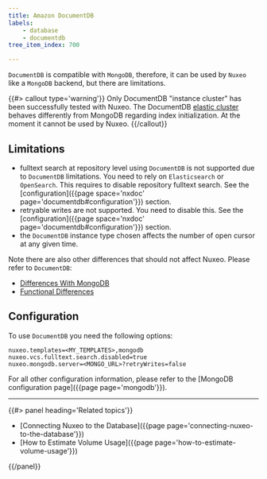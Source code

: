 ```yaml
---
title: Amazon DocumentDB
labels:
    - database
    - documentdb
tree_item_index: 700

---
```

`DocumentDB` is compatible with `MongoDB`, therefore, it can be used by `Nuxeo` like a `MongoDB` backend,
but there are limitations.

{{#> callout type='warning'}}
Only DocumentDB "instance cluster" has been successfully tested with Nuxeo.
The DocumentDB  [elastic cluster](https://docs.aws.amazon.com/documentdb/latest/developerguide/docdb-using-elastic-clusters.html) behaves differently from MongoDB regarding index initialization. At the moment it cannot be used by Nuxeo.
{{/callout}}

## Limitations

- fulltext search at repository level using `DocumentDB` is not supported due to `DocumentDB` limitations. You need to rely on `Elasticsearch` or `OpenSearch`. This requires to disable repository fulltext search. See the [configuration]({{page space='nxdoc' page='documentdb#configuration'}}) section.
- retryable writes are not supported. You need to disable this. See the [configuration]({{page space='nxdoc' page='documentdb#configuration'}}) section.
- the `DocumentDB` instance type chosen affects the number of open cursor at any given time.

Note there are also other differences that should not affect Nuxeo. Please refer to `DocumentDB`:
- [Differences With MongoDB](https://docs.aws.amazon.com/documentdb/latest/developerguide/text-search.html#text-index-mongo-diff)
- [Functional Differences](https://docs.aws.amazon.com/documentdb/latest/developerguide/functional-differences.html#functional-differences.with-mongodb)

## Configuration

To use `DocumentDB` you need the following options:

```properties
nuxeo.templates=<MY_TEMPLATES>,mongodb
nuxeo.vcs.fulltext.search.disabled=true
nuxeo.mongodb.server=<MONGO_URL>?retryWrites=false
```

For all other configuration information, please refer to the [MongoDB configuration page]({{page page='mongodb'}}).

* * *

<div class="row" data-equalizer data-equalize-on="medium"><div class="column medium-6">{{#> panel heading='Related topics'}}

- [Connecting Nuxeo to the Database]({{page page='connecting-nuxeo-to-the-database'}})
- [How to Estimate Volume Usage]({{page page='how-to-estimate-volume-usage'}})

{{/panel}}</div><div class="column medium-6">

&nbsp;

</div></div>

